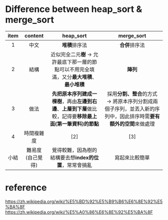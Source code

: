 # Difference between heap_sort & merge_sort
| item | content | heap_sort | merge_sort
| :---: | :---: | :---: | :---: 
1 | 中文 | **堆積**排序法 | **合併**排序法
2 | 結構 | 近似完全二元**樹** → 允許最底下那一層的節點可以不用完全填滿，又分**最大堆積**、**最小堆積** | **陣列**
3 | 做法 | **先把原本序列建成一棵樹**，再由**左邊到右邊**、**上層到下層**做比較，記得要**移除最上面(第一筆資料)的節點**  | 採用**分割、整合**的方式 → 將原本序列分割成兩個子序列，並丟入新的序列中，因此排序時需**要有額外的空間**來做處理
4 | 時間複雜度 | [2] | [3] 
小結 | 難易度(自己覺得) | 覺得較難，因為樹的結構要去想**index的位置**，常常會搞亂 | 寫起來比較簡單 

# reference
https://zh.wikipedia.org/wiki/%E5%BD%92%E5%B9%B6%E6%8E%92%E5%BA%8F
https://zh.wikipedia.org/wiki/%E5%A0%86%E6%8E%92%E5%BA%8F
